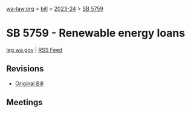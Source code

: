 [wa-law.org](/) > [bill](/bill/) > [2023-24](/bill/2023-24/) > [SB 5759](/bill/2023-24/sb/5759/)

# SB 5759 - Renewable energy loans
[leg.wa.gov](https://app.leg.wa.gov/billsummary?BillNumber=5759&Year=2023&Initiative=false) | [RSS Feed](./rss.xml)

## Revisions
* [Original Bill](1/)

## Meetings